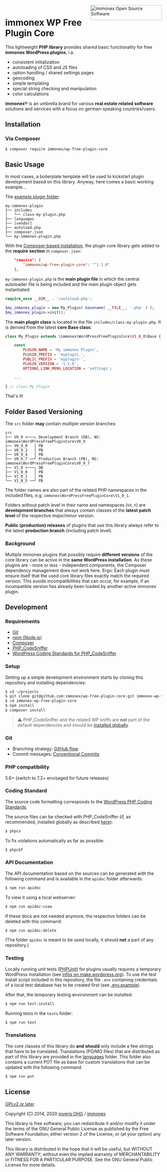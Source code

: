 <img src="assets/immonex-os-logo-small.png" width="230" height="48" align="right" alt="immonex Open Source Software" >

# immonex WP Free Plugin Core

This lightweight **PHP library** provides shared basic functionality for free **immonex WordPress plugins**, i.a.

- consistent initialization
- autoloading of CSS and JS files
- option handling / shared settings pages
- geocoding
- simple templating
- special string checking and manipulation
- color calculations

**immonex**® is an umbrella brand for various **real estate related software** solutions and services with a focus on german-speaking countries/users.

## Installation

### Via Composer

```bash
$ composer require immonex/wp-free-plugin-core
```

## Basic Usage

In most cases, a boilerplate template will be used to kickstart plugin development based on this library. Anyway, here comes a basic working example...

The [example plugin folder](examples/my-immonex-plugin):
```
my-immonex-plugin
├── includes
│   └── class-my-plugin.php
├── languages
├── [vendor]
├── autoload.php
├── composer.json
└── my-immonex-plugin.php
```

With the [Composer-based installation](#via-composer), the plugin core library gets added to the **require section** in `composer.json`:

```json
    "require": {
        "immonex/wp-free-plugin-core": "^1.1.0"
    },
```

`my-immonex-plugin.php` is the **main plugin file** in which the central autoloader file is being included and the main plugin object gets instantiated:

```php
require_once __DIR__ . '/autoload.php';

$my_immonex_plugin = new My_Plugin( basename( __FILE__, '.php' ) );
$my_immonex_plugin->init();
```

The **main plugin class** is located in the file `includes/class-my-plugin.php`. It is derived from the latest **core Base class**:

```php
class My_Plugin extends \immonex\WordPressFreePluginCore\V1_0_0\Base {

	const
		PLUGIN_NAME = 'My immonex Plugin',
		PLUGIN_PREFIX = 'myplugin_',
		PUBLIC_PREFIX = 'myplugin-',
		PLUGIN_VERSION = '1.1.0',
		OPTIONS_LINK_MENU_LOCATION = 'settings';

	...

} // class My_Plugin
```

That's it!

## Folder Based Versioning

The `src` folder **may** contain multiple version branches:

```
src
├── V0_9 <───┐ Development Branch (DB), NS: immonex\WordPressFreePluginCore\V0_9
├── V0_9_0   │ PB
├── V0_9_2   │ PB
├── V0_9_4   │ PB
├── V0_9_7 ──┘ Production Branch (PB), NS: immonex\WordPressFreePluginCore\V0_9_7
├── V1_0 <───┐ DB
├── V1_0_0   │ PB
├── V1_0_1   │ PB
└── V1_0_5 ──┘ PB
```

The folder names are also part of the related PHP namespaces in the included files, e.g. `immonex\WordPressFreePluginCore\V1_0_1`.

Folders without patch level in their name and namespaces (`VX_Y`) are **development branches** that always contain classes of the **latest patch level** of the respective major/minor version.

**Public (production) releases** of plugins that use this library always refer to the latest **production branch** (including patch level).

### Background

Multiple immonex plugins that possibly require **different versions** of the core library can be active in the **same WordPress installation**. As these plugins are - more or less - independent components, the Composer dependency management does not work here. Ergo: Each plugin must ensure itself that the used core library files exactly match the required version. This avoids incompatibilities that can occur, for example, if an incompatible version has already been loaded by another active immonex plugin.

## Development

### Requirements

- [Git](https://git-scm.com/book/en/v2/Getting-Started-Installing-Git)
- [npm (Node.js)](https://www.npmjs.com/get-npm)
- [Composer](https://getcomposer.org/)
- [PHP_CodeSniffer](https://github.com/squizlabs/PHP_CodeSniffer)
- [WordPress Coding Standards for PHP_CodeSniffer](https://github.com/WordPress/WordPress-Coding-Standards)

### Setup

Setting up a simple development environment starts by cloning this repository and installing dependencies:

```bash
$ cd ~/projects
$ git clone git@github.com:immonex/wp-free-plugin-core.git immonex-wp-free-plugin-core
$ cd immonex-wp-free-plugin-core
$ npm install
$ composer install
```

> :warning: PHP_CodeSniffer and the related WP sniffs are **not** part of the default dependencies and should be [installed globally](https://github.com/WordPress/WordPress-Coding-Standards#composer).

### Git

- Branching strategy: [GitHub flow](https://guides.github.com/introduction/flow/)
- Commit messages: [Conventional Commits](https://www.conventionalcommits.org/)

### PHP compatibility

5.6+ (switch to 7.2+ envisaged for future releases)

### Coding Standard

The source code formatting corresponds to the [WordPress PHP Coding Standards](https://make.wordpress.org/core/handbook/best-practices/coding-standards/php/).

The source files can be checked with PHP_CodeSniffer (if, as recommended, installed globally as described [here](https://github.com/WordPress/WordPress-Coding-Standards#composer)):

```bash
$ phpcs
```

To fix violations automatically as far as possible:

```bash
$ phpcbf
```

### API Documentation

The API documentation based on the sources can be generated with the following command and is available in the `apidoc` folder afterwards:

```bash
$ npm run apidoc
```

To view it using a local webserver:

```bash
$ npm run apidoc:view
```

If these docs are not needed anymore, the respective folders can be deleted with this command:

```bash
$ npm run apidoc:delete
```

(The folder `apidoc` is meant to be used locally, it should **not** a part of any repository.)

### Testing

Locally running unit tests ([PHPUnit](https://phpunit.de/)) for plugins usually requires a temporary WordPress installation (see [infos on make.wordpress.org](https://make.wordpress.org/cli/handbook/plugin-unit-tests/#running-tests-locally)). To use the test install script included in this repository, the file `.env` containing credentials of a local test database has to be created first (see [.env.example](.env.example)).

After that, the temporary testing environment can be installed:

```bash
$ npm run test:install
```

Running tests in the `tests` folder:

```bash
$ npm run test
```

### Translations

The core classes of this library do **and should** only include a few strings that have to be translated. Translations (PO/MO files) that are distributed as part of this library are provided in the [languages](languages) folder. This folder also contains a current POT file as base for custom translations that can be updated with the following command.

```bash
$ npm run pot
```

## License

[GPLv2 or later](LICENSE)

Copyright (C) 2014, 2020 [inveris OHG](https://inveris.de/) / [immonex](https://immonex.dev/)

This library is free software; you can redistribute it and/or modify it under the terms of the GNU General Public License as published by the Free Software Foundation; either version 2 of the License, or (at your option) any later version.

This library is distributed in the hope that it will be useful, but WITHOUT ANY WARRANTY; without even the implied warranty of MERCHANTABILITY or FITNESS FOR A PARTICULAR PURPOSE. See the GNU General Public License for more details.
